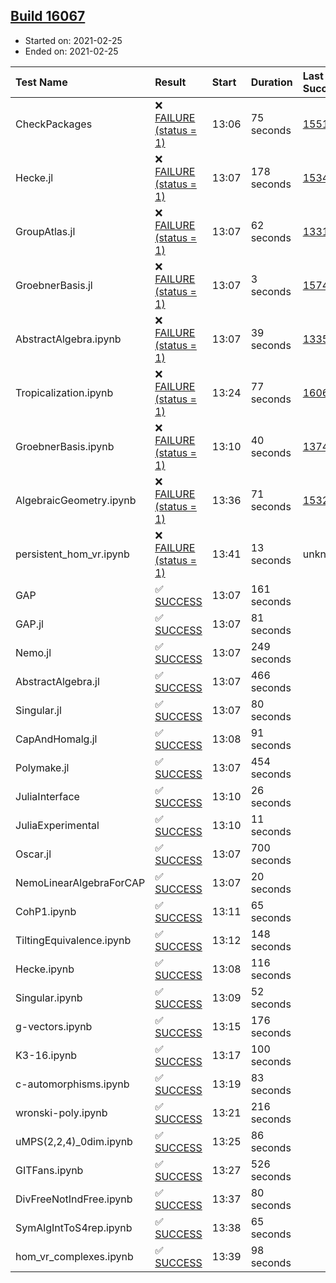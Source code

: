 ## [Build 16067](https://oscarci.mathematik.uni-kl.de/job/oscar/16067/)

* Started on: 2021-02-25
* Ended on: 2021-02-25

| Test Name    | Result | Start | Duration | Last Success | First Failure |
|:-------------|:-------|:------|:---------|:-------------|:--------------|
| CheckPackages | ❌ [FAILURE (status = 1)](https://oscarci.mathematik.uni-kl.de/job/oscar/16067/artifact/logs/build-16067/CheckPackages.log) | 13:06 | 75 seconds | [15514](https://oscarci.mathematik.uni-kl.de/job/oscar/15514/) | [15515](https://oscarci.mathematik.uni-kl.de/job/oscar/15515/) |
| Hecke.jl | ❌ [FAILURE (status = 1)](https://oscarci.mathematik.uni-kl.de/job/oscar/16067/artifact/logs/build-16067/Hecke.jl.log) | 13:07 | 178 seconds | [15344](https://oscarci.mathematik.uni-kl.de/job/oscar/15344/) | [15348](https://oscarci.mathematik.uni-kl.de/job/oscar/15348/) |
| GroupAtlas.jl | ❌ [FAILURE (status = 1)](https://oscarci.mathematik.uni-kl.de/job/oscar/16067/artifact/logs/build-16067/GroupAtlas.jl.log) | 13:07 | 62 seconds | [13311](https://oscarci.mathematik.uni-kl.de/job/oscar/13311/) | [13312](https://oscarci.mathematik.uni-kl.de/job/oscar/13312/) |
| GroebnerBasis.jl | ❌ [FAILURE (status = 1)](https://oscarci.mathematik.uni-kl.de/job/oscar/16067/artifact/logs/build-16067/GroebnerBasis.jl.log) | 13:07 | 3 seconds | [15745](https://oscarci.mathematik.uni-kl.de/job/oscar/15745/) | [15746](https://oscarci.mathematik.uni-kl.de/job/oscar/15746/) |
| AbstractAlgebra.ipynb | ❌ [FAILURE (status = 1)](https://oscarci.mathematik.uni-kl.de/job/oscar/16067/artifact/logs/build-16067/AbstractAlgebra.ipynb.log) | 13:07 | 39 seconds | [13355](https://oscarci.mathematik.uni-kl.de/job/oscar/13355/) | [13356](https://oscarci.mathematik.uni-kl.de/job/oscar/13356/) |
| Tropicalization.ipynb | ❌ [FAILURE (status = 1)](https://oscarci.mathematik.uni-kl.de/job/oscar/16067/artifact/logs/build-16067/Tropicalization.ipynb.log) | 13:24 | 77 seconds | [16066](https://oscarci.mathematik.uni-kl.de/job/oscar/16066/) | [16067](https://oscarci.mathematik.uni-kl.de/job/oscar/16067/) |
| GroebnerBasis.ipynb | ❌ [FAILURE (status = 1)](https://oscarci.mathematik.uni-kl.de/job/oscar/16067/artifact/logs/build-16067/GroebnerBasis.ipynb.log) | 13:10 | 40 seconds | [13748](https://oscarci.mathematik.uni-kl.de/job/oscar/13748/) | [13749](https://oscarci.mathematik.uni-kl.de/job/oscar/13749/) |
| AlgebraicGeometry.ipynb | ❌ [FAILURE (status = 1)](https://oscarci.mathematik.uni-kl.de/job/oscar/16067/artifact/logs/build-16067/AlgebraicGeometry.ipynb.log) | 13:36 | 71 seconds | [15322](https://oscarci.mathematik.uni-kl.de/job/oscar/15322/) | [15323](https://oscarci.mathematik.uni-kl.de/job/oscar/15323/) |
| persistent_hom_vr.ipynb | ❌ [FAILURE (status = 1)](https://oscarci.mathematik.uni-kl.de/job/oscar/16067/artifact/logs/build-16067/persistent_hom_vr.ipynb.log) | 13:41 | 13 seconds | unknown | unknown |
| GAP | ✅ [SUCCESS](https://oscarci.mathematik.uni-kl.de/job/oscar/16067/artifact/logs/build-16067/GAP.log) | 13:07 | 161 seconds |  |  |
| GAP.jl | ✅ [SUCCESS](https://oscarci.mathematik.uni-kl.de/job/oscar/16067/artifact/logs/build-16067/GAP.jl.log) | 13:07 | 81 seconds |  |  |
| Nemo.jl | ✅ [SUCCESS](https://oscarci.mathematik.uni-kl.de/job/oscar/16067/artifact/logs/build-16067/Nemo.jl.log) | 13:07 | 249 seconds |  |  |
| AbstractAlgebra.jl | ✅ [SUCCESS](https://oscarci.mathematik.uni-kl.de/job/oscar/16067/artifact/logs/build-16067/AbstractAlgebra.jl.log) | 13:07 | 466 seconds |  |  |
| Singular.jl | ✅ [SUCCESS](https://oscarci.mathematik.uni-kl.de/job/oscar/16067/artifact/logs/build-16067/Singular.jl.log) | 13:07 | 80 seconds |  |  |
| CapAndHomalg.jl | ✅ [SUCCESS](https://oscarci.mathematik.uni-kl.de/job/oscar/16067/artifact/logs/build-16067/CapAndHomalg.jl.log) | 13:08 | 91 seconds |  |  |
| Polymake.jl | ✅ [SUCCESS](https://oscarci.mathematik.uni-kl.de/job/oscar/16067/artifact/logs/build-16067/Polymake.jl.log) | 13:07 | 454 seconds |  |  |
| JuliaInterface | ✅ [SUCCESS](https://oscarci.mathematik.uni-kl.de/job/oscar/16067/artifact/logs/build-16067/JuliaInterface.log) | 13:10 | 26 seconds |  |  |
| JuliaExperimental | ✅ [SUCCESS](https://oscarci.mathematik.uni-kl.de/job/oscar/16067/artifact/logs/build-16067/JuliaExperimental.log) | 13:10 | 11 seconds |  |  |
| Oscar.jl | ✅ [SUCCESS](https://oscarci.mathematik.uni-kl.de/job/oscar/16067/artifact/logs/build-16067/Oscar.jl.log) | 13:07 | 700 seconds |  |  |
| NemoLinearAlgebraForCAP | ✅ [SUCCESS](https://oscarci.mathematik.uni-kl.de/job/oscar/16067/artifact/logs/build-16067/NemoLinearAlgebraForCAP.log) | 13:07 | 20 seconds |  |  |
| CohP1.ipynb | ✅ [SUCCESS](https://oscarci.mathematik.uni-kl.de/job/oscar/16067/artifact/logs/build-16067/CohP1.ipynb.log) | 13:11 | 65 seconds |  |  |
| TiltingEquivalence.ipynb | ✅ [SUCCESS](https://oscarci.mathematik.uni-kl.de/job/oscar/16067/artifact/logs/build-16067/TiltingEquivalence.ipynb.log) | 13:12 | 148 seconds |  |  |
| Hecke.ipynb | ✅ [SUCCESS](https://oscarci.mathematik.uni-kl.de/job/oscar/16067/artifact/logs/build-16067/Hecke.ipynb.log) | 13:08 | 116 seconds |  |  |
| Singular.ipynb | ✅ [SUCCESS](https://oscarci.mathematik.uni-kl.de/job/oscar/16067/artifact/logs/build-16067/Singular.ipynb.log) | 13:09 | 52 seconds |  |  |
| g-vectors.ipynb | ✅ [SUCCESS](https://oscarci.mathematik.uni-kl.de/job/oscar/16067/artifact/logs/build-16067/g-vectors.ipynb.log) | 13:15 | 176 seconds |  |  |
| K3-16.ipynb | ✅ [SUCCESS](https://oscarci.mathematik.uni-kl.de/job/oscar/16067/artifact/logs/build-16067/K3-16.ipynb.log) | 13:17 | 100 seconds |  |  |
| c-automorphisms.ipynb | ✅ [SUCCESS](https://oscarci.mathematik.uni-kl.de/job/oscar/16067/artifact/logs/build-16067/c-automorphisms.ipynb.log) | 13:19 | 83 seconds |  |  |
| wronski-poly.ipynb | ✅ [SUCCESS](https://oscarci.mathematik.uni-kl.de/job/oscar/16067/artifact/logs/build-16067/wronski-poly.ipynb.log) | 13:21 | 216 seconds |  |  |
| uMPS(2,2,4)_0dim.ipynb | ✅ [SUCCESS](https://oscarci.mathematik.uni-kl.de/job/oscar/16067/artifact/logs/build-16067/uMPS-2-2-4-_0dim.ipynb.log) | 13:25 | 86 seconds |  |  |
| GITFans.ipynb | ✅ [SUCCESS](https://oscarci.mathematik.uni-kl.de/job/oscar/16067/artifact/logs/build-16067/GITFans.ipynb.log) | 13:27 | 526 seconds |  |  |
| DivFreeNotIndFree.ipynb | ✅ [SUCCESS](https://oscarci.mathematik.uni-kl.de/job/oscar/16067/artifact/logs/build-16067/DivFreeNotIndFree.ipynb.log) | 13:37 | 80 seconds |  |  |
| SymAlgIntToS4rep.ipynb | ✅ [SUCCESS](https://oscarci.mathematik.uni-kl.de/job/oscar/16067/artifact/logs/build-16067/SymAlgIntToS4rep.ipynb.log) | 13:38 | 65 seconds |  |  |
| hom_vr_complexes.ipynb | ✅ [SUCCESS](https://oscarci.mathematik.uni-kl.de/job/oscar/16067/artifact/logs/build-16067/hom_vr_complexes.ipynb.log) | 13:39 | 98 seconds |  |  |
